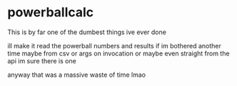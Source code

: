 # powerballcalc
This is by far one of the dumbest things ive ever done

ill make it read the powerball numbers and results if im bothered another time maybe from csv or args on invocation or maybe even straight from the api im sure there is one

anyway that was a massive waste of time lmao
